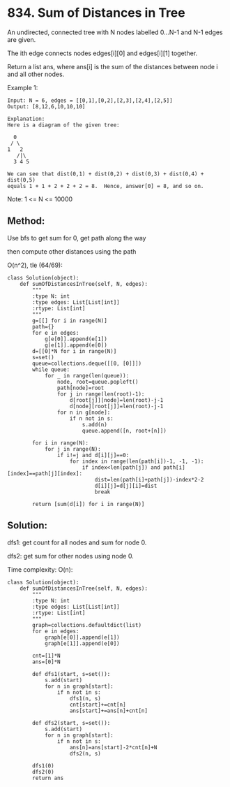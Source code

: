 # 834. Sum of Distances in Tree

An undirected, connected tree with N nodes labelled 0...N-1 and N-1 edges are given.

The ith edge connects nodes edges[i][0] and edges[i][1] together.

Return a list ans, where ans[i] is the sum of the distances between node i and all other nodes.

Example 1:

    Input: N = 6, edges = [[0,1],[0,2],[2,3],[2,4],[2,5]]
    Output: [8,12,6,10,10,10]

    Explanation: 
    Here is a diagram of the given tree:

      0
     / \
    1   2
       /|\
      3 4 5

    We can see that dist(0,1) + dist(0,2) + dist(0,3) + dist(0,4) + dist(0,5)
    equals 1 + 1 + 2 + 2 + 2 = 8.  Hence, answer[0] = 8, and so on.

Note: 1 <= N <= 10000

## Method:

Use bfs to get sum for 0, get path along the way

then compute other distances using the path

O(n^2), tle (64/69):

    class Solution(object):
        def sumOfDistancesInTree(self, N, edges):
            """
            :type N: int
            :type edges: List[List[int]]
            :rtype: List[int]
            """
            g=[[] for i in range(N)]
            path={}
            for e in edges:
                g[e[0]].append(e[1])
                g[e[1]].append(e[0])
            d=[[0]*N for i in range(N)]
            s=set()
            queue=collections.deque([[0, [0]]])
            while queue:
                for _ in range(len(queue)):
                    node, root=queue.popleft()
                    path[node]=root
                    for j in range(len(root)-1):
                        d[root[j]][node]=len(root)-j-1
                        d[node][root[j]]=len(root)-j-1
                    for n in g[node]:
                        if n not in s:
                            s.add(n)
                            queue.append([n, root+[n]])

            for i in range(N):
                for j in range(N):
                    if i!=j and d[i][j]==0:
                        for index in range(len(path[i])-1, -1, -1):
                            if index<len(path[j]) and path[i][index]==path[j][index]:
                                dist=len(path[i]+path[j])-index*2-2
                                d[i][j]=d[j][i]=dist
                                break
                                
            return [sum(d[i]) for i in range(N)]

## Solution:

dfs1: get count for all nodes and sum for node 0.

dfs2: get sum for other nodes using node 0.

Time complexity: O(n):

    class Solution(object):
        def sumOfDistancesInTree(self, N, edges):
            """
            :type N: int
            :type edges: List[List[int]]
            :rtype: List[int]
            """
            graph=collections.defaultdict(list)
            for e in edges:
                graph[e[0]].append(e[1])
                graph[e[1]].append(e[0])
            
            cnt=[1]*N
            ans=[0]*N
            
            def dfs1(start, s=set()):
                s.add(start)
                for n in graph[start]:
                    if n not in s:
                        dfs1(n, s)
                        cnt[start]+=cnt[n]
                        ans[start]+=ans[n]+cnt[n]
                        
            def dfs2(start, s=set()):
                s.add(start)
                for n in graph[start]:
                    if n not in s:
                        ans[n]=ans[start]-2*cnt[n]+N
                        dfs2(n, s)
            
            dfs1(0)
            dfs2(0)
            return ans